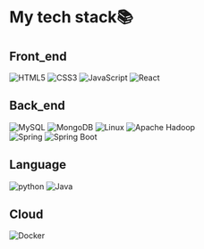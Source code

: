 # My tech stack📚

## Front_end
![HTML5](https://img.shields.io/badge/-HTML5-F05032?style=for-the-badge&logo=html5&logoColor=ffffff)
![CSS3](https://img.shields.io/badge/-CSS3-007ACC?style=for-the-badge&logo=css3)
![JavaScript](https://img.shields.io/badge/-JavaScript-%23F7DF1C?style=for-the-badge&logo=javascript&logoColor=000000&labelColor=%23F7DF1C&color=%23FFCE5A)
![React](https://img.shields.io/badge/-React-222222?style=for-the-badge&logo=react)



## Back_end
![MySQL](https://img.shields.io/badge/-MySQL-4479A1?style=for-the-badge&logo=MySQL&logoColor=white)
![MongoDB](https://img.shields.io/badge/-MongoDB-47A248?style=for-the-badge&logo=mongodb&logoColor=white)
![Linux](https://img.shields.io/badge/linux-FCC624?style=for-the-badge&logo=linux&logoColor=black)
![Apache Hadoop](https://img.shields.io/badge/-Hadoop-66CCFF?style=for-the-badge&logo=ApacheHadoop&logoColor=black)  <br>
![Spring](https://img.shields.io/badge/-Spring-6DB33F?style=for-the-badge&logo=spring&logoColor=ffffff)
![Spring Boot](https://img.shields.io/badge/-SpringBoot-6DB33F?style=for-the-badge&logo=SpringBoot&logoColor=ffffff)


## Language
![python](https://img.shields.io/badge/-python-3776AB?style=for-the-badge&logo=python&logoColor=white)
![Java](https://img.shields.io/badge/-Java-007396?style=for-the-badge&logo=Java&logoColor=white)

## Cloud
![Docker](https://img.shields.io/badge/-Docker-46a2f1?style=for-the-badge&logo=docker&logoColor=ffffff)
<!--
# Hi I'm kangbyhyun
![TypeScript](https://img.shields.io/badge/-TypeScript-007ACC?style=for-the-badge&logo=typescript&logoColor=white)
![Node](https://img.shields.io/badge/-Nodejs-43853d?style=for-the-badge&logo=Node.js&logoColor=white)
![Git](https://img.shields.io/badge/-Git-F05032?style=for-the-badge&logo=git&logoColor=ffffff)
![Amazon AWS](https://img.shields.io/badge/-AmazonAWS-#232F3E?style=for-the-badge&logo=AmazonAWS&logoColor=ffffff)


-->

